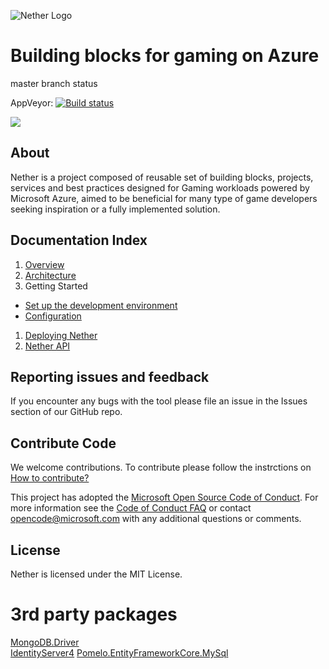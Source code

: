![Nether Logo](https://github.com/MicrosoftDX/nether/blob/master/logos/both-logo-and-title/logo-title-1109x256.png)
# Building blocks for gaming on Azure

master branch status

AppVeyor: [![Build status](https://ci.appveyor.com/api/projects/status/v5btbm617bcmu6nq/branch/master?svg=true)](https://ci.appveyor.com/project/stuartleeks/nether/branch/master)

<!--
Travis:   [![Build Status](https://travis-ci.org/MicrosoftDX/nether.svg?branch=master)](https://travis-ci.org/MicrosoftDX/nether)
-->


<a href="https://portal.azure.com/#create/Microsoft.Template/uri/https%3A%2F%2Fraw.githubusercontent.com%2FMicrosoftDX%2Fnether%2Fmaster%2Fdeployment%2Fnether-deploy-quickstart.json" target="_blank"><img src="http://azuredeploy.net/deploybutton.png"/></a>


## About

Nether is a project composed of reusable set of building blocks, projects, services and best practices designed for Gaming workloads powered by Microsoft Azure, aimed to be beneficial for many type of game developers seeking inspiration or a fully implemented solution.

## Documentation Index

1. [Overview](documentation/overview.md)
1. [Architecture](documentation/architecture.md)
1. Getting Started
 * [Set up the development environment](documentation/devsetup.md)
 * [Configuration](documentation/configuration/README.md)
1. [Deploying Nether](documentation/deployment.md)
1. [Nether API](documentation/api/README.md)

## Reporting issues and feedback

If you encounter any bugs with the tool please file an issue in the Issues
section of our GitHub repo.

## Contribute Code


We welcome contributions. To contribute please follow the instrctions on
[How to contribute?](CONTRIBUTING.md)

This project has adopted the [Microsoft Open Source Code of Conduct](https://opensource.microsoft.com/codeofconduct/).
For more information see the [Code of Conduct FAQ](https://opensource.microsoft.com/codeofconduct/faq/)
or contact [opencode@microsoft.com](mailto:opencode@microsoft.com) with any additional questions or comments.


## License

Nether is licensed under the MIT License.

# 3rd party packages

[MongoDB.Driver](https://www.nuget.org/packages/MongoDB.Driver/2.3.0-rc1)  
[IdentityServer4](http://identityserver4.readthedocs.io/en/release/)
[Pomelo.EntityFrameworkCore.MySql](https://github.com/PomeloFoundation/Pomelo.EntityFrameworkCore.MySql)
